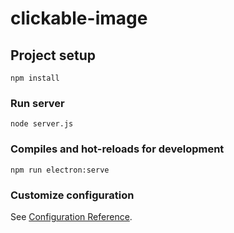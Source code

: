 # clickable-image

## Project setup
```
npm install
```

### Run server
```
node server.js
```

### Compiles and hot-reloads for development
```
npm run electron:serve
```

### Customize configuration
See [Configuration Reference](https://cli.vuejs.org/config/).
